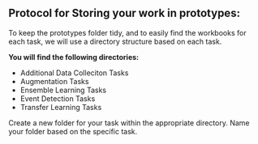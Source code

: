 ## Protocol for Storing your work in prototypes:

To keep the prototypes folder tidy, and to easily find the workbooks for each task, we will use a directory structure based on each task.

**You will find the following directories:**

- Additional Data Colleciton Tasks
- Augmentation Tasks
- Ensemble Learning Tasks
- Event Detection Tasks
- Transfer Learning Tasks

Create a new folder for your task within the appropriate directory. Name your folder based on the specific task.
